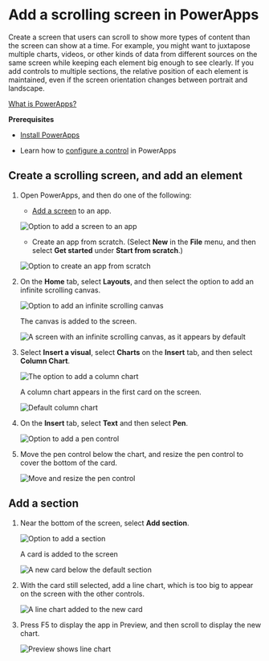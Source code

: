 <properties
	pageTitle="Add a scrolling screen | Microsoft PowerApps"
	description=""
	services=""
	suite="powerapps"
	documentationCenter="na"
	authors="aftowen"
	manager="dwrede"
	editor=""
	tags=""/>
<tags
	ms.service="powerapps"
	ms.devlang="na"
	ms.topic="article"
	ms.tgt_pltfrm="na"
	ms.workload="na"
	ms.date="11/18/2015"
	ms.author="anneta"/>

# Add a scrolling screen in PowerApps #
Create a screen that users can scroll to show more types of content than the screen can show at a time. For example, you might want to juxtapose multiple charts, videos, or other kinds of data from different sources on the same screen while keeping each element big enough to see clearly. If you add controls to multiple sections, the relative position of each element is maintained, even if the screen orientation changes between portrait and landscape.  

[What is PowerApps?](http://www.powerapps.com)

**Prerequisites**

- [Install PowerApps](http://aka.ms/installpowerapps)

- Learn how to [configure a control](get-started-test-drive.md#configure-a-control) in PowerApps

## Create a scrolling screen, and add an element
1. Open PowerApps, and then do one of the following:

	- [Add a screen](add-screen-context-variables.md) to an app.

	![Option to add a screen to an app](./media/add-scrolling-screen/add-screen.png)

	- Create an app from scratch. (Select **New** in the **File** menu, and then select **Get started** under **Start from scratch**.)

	![Option to create an app from scratch](./media/add-scrolling-screen/blank-app.png)

1. On the **Home** tab, select **Layouts**, and then select the option to add an infinite scrolling canvas.

	![Option to add an infinite scrolling canvas](./media/add-scrolling-screen/add-canvas.png)

	The canvas is added to the screen.

	![A screen with an infinite scrolling canvas, as it appears by default](./media/add-scrolling-screen/default-canvas.png)

1. Select **Insert a visual**, select **Charts** on the **Insert** tab, and then select **Column Chart**.

	![The option to add a column chart](./media/add-scrolling-screen/add-chart.png)

	A column chart appears in the first card on the screen.

	![Default column chart](./media/add-scrolling-screen/default-chart.png)

1. On the **Insert** tab, select **Text** and then select **Pen**.

	![Option to add a pen control](./media/add-scrolling-screen/add-pen.png)

1. Move the pen control below the chart, and resize the pen control to cover the bottom of the card.

	![Move and resize the pen control](./media/add-scrolling-screen/move-resize-pen.png)

## Add a section ##

1. Near the bottom of the screen, select **Add section**.

	![Option to add a section](./media/add-scrolling-screen/add-section.png)

	A card is added to the screen

	![A new card below the default section](./media/add-scrolling-screen/new-card.png)

1. With the card still selected, add a line chart, which is too big to appear on the screen with the other controls.

	![A line chart added to the new card](./media/add-scrolling-screen/add-line-chart.png)

1. Press F5 to display the app in Preview, and then scroll to display the new chart.

	![Preview shows line chart](./media/add-scrolling-screen/line-chart-preview.png)
